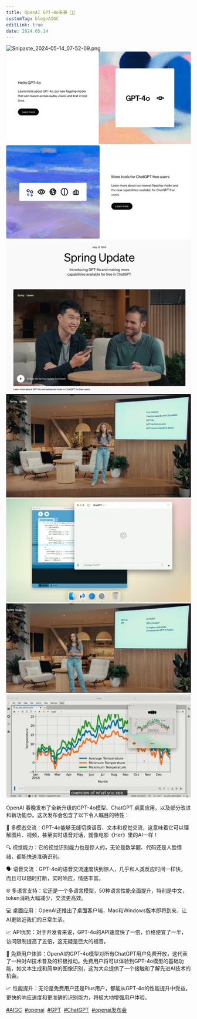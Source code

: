 ```yaml
---
title: OpenAI GPT-4o来袭 🤖🚀
customTag: blog>AIGC
editLink: true
date: 2024.05.14
---
```

![Snipaste_2024-05-14_07-52-09.png](https://raw.githubusercontent.com/hua-bang/assert-store/master/Snipaste_2024-05-14_07-52-09.png)
![Snipaste_2024-05-14_07-52-37.png](https://raw.githubusercontent.com/hua-bang/assert-store/master/Snipaste_2024-05-14_07-52-37.png)
![Snipaste_2024-05-14_07-52-47.png](https://raw.githubusercontent.com/hua-bang/assert-store/master/Snipaste_2024-05-14_07-52-47.png)
![Snipaste_2024-05-14_07-53-28.png](https://raw.githubusercontent.com/hua-bang/assert-store/master/Snipaste_2024-05-14_07-53-28.png)
![Snipaste_2024-05-14_07-56-59.png](https://raw.githubusercontent.com/hua-bang/assert-store/master/Snipaste_2024-05-14_07-56-59.png)
![Snipaste_2024-05-14_07-57-33.png](https://raw.githubusercontent.com/hua-bang/assert-store/master/Snipaste_2024-05-14_07-57-33.png)
![Snipaste_2024-05-14_07-59-03.png](https://raw.githubusercontent.com/hua-bang/assert-store/master/Snipaste_2024-05-14_07-59-03.png)
![Snipaste_2024-05-14_08-01-34.png](https://raw.githubusercontent.com/hua-bang/assert-store/master/Snipaste_2024-05-14_08-01-34.png)

OpenAI 春晚发布了全新升级的GPT-4o模型、ChatGPT 桌面应用，以及部分改进和新功能😊。这次发布会包含了以下令人瞩目的特性：

🌟 多模态交流：GPT-4o能够无缝切换语音、文本和视觉交流，这意味着它可以理解图片、视频，甚至实时语音对话，就像电影《Her》里的AI一样！

🔍 视觉能力：它的视觉识别能力也是惊人的，无论是数学题、代码还是人脸情绪，都能快速准确识别。

🗣️ 语音交流：GPT-4o的语音交流速度快到惊人，几乎和人类反应时间一样快，而且可以随时打断，实时响应，情感丰富。

🌐 多语言支持：它还是一个多语言模型，50种语言性能全面提升，特别是中文，token消耗大幅减少，交流更高效。

💻 桌面应用：OpenAI还推出了桌面客户端，Mac和Windows版本即将到来，让AI更贴近我们的日常生活。

📈 API优势：对于开发者来说，GPT-4o的API速度快了一倍，价格便宜了一半，访问限制提高了五倍，这无疑是巨大的福音。

🌟 免费用户体验：OpenAI的GPT-4o模型对所有ChatGPT用户免费开放，这代表了一种对AI技术普及的积极推动。免费用户将可以体验到GPT-4o模型的基础功能，如文本生成和简单的图像识别，这为大众提供了一个接触和了解先进AI技术的机会。

📈 性能提升：无论是免费用户还是Plus用户，都能从GPT-4o的性能提升中受益。更快的响应速度和更准确的识别能力，将极大地增强用户体验。

[#AIGC](https://www.xiaohongshu.com/search_result?keyword=AIGC&type=54&source=web_note_detail_r10)  [#openai](https://www.xiaohongshu.com/search_result?keyword=openai&type=54&source=web_note_detail_r10)  [#GPT](https://www.xiaohongshu.com/search_result?keyword=GPT&type=54&source=web_note_detail_r10)  [#ChatGPT](https://www.xiaohongshu.com/search_result?keyword=ChatGPT&type=54&source=web_note_detail_r10)  [#openai发布会](https://www.xiaohongshu.com/search_result?keyword=openai%25E5%258F%2591%25E5%25B8%2583%25E4%25BC%259A&type=54&source=web_note_detail_r10)
